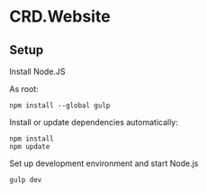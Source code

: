 CRD.Website
===========

Setup
-----

Install Node.JS

As root:

```
npm install --global gulp
```

Install or update dependencies automatically:
```
npm install
npm update
```

Set up development environment and start Node.js
```
gulp dev
```